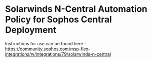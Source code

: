 # Solarwinds N-Central Automation Policy for Sophos Central Deployment

Instructions for use can be found here - https://community.sophos.com/msp-flex-integrations/w/integrations/79/solarwinds-n-central
